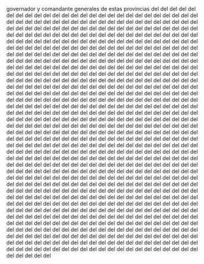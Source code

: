 governador y comandante generales de estas provincias del del del del del del del del del del del del del del del del del del del del del del del del del del del del del del del del del del del del del del del del del del del del del del del del del del del del del del del del del del del del del del del del del del del del del del del del del del del del del del del del del del del del del del del del del del del del del del del del del del del del del del del del del del del del del del del del del del del del del del del del del del del del del del del del del del del del del del del del del del del del del del del del del del del del del del del del del del del del del del del del del del del del del del del del del del del del del del del del del del del del del del del del del del del del del del del del del del del del del del del del del del del del del del del del del del del del del del del del del del del del del del del del del del del del del del del del del del del del del del del del del del del del del del del del del del del del del del del del del del del del del del del del del del del del del del del del del del del del del del del del del del del del del del del del del del del del del del del del del del del del del del del del del del del del del del del del del del del del del del del del del del del del del del del del del del del del del del del del del del del del del del del del del del del del del del del del del del del del del del del del del del del del del del del del del del del del del del del del del del del del del del del del del del del del del del del del del del del del del del del del del del del del del del del del del del del del del del del del del del del del del del del del del del del del del del del del del del del del del del del del del del del del del del del del del del del del del del del del del del del del del del del del del del del del del del del del del del del del del del del del del del del del del del del del del del del del del del del del del del del del del del del del del del del del del del del del del del del del del del del del del del del del del del del del del del del del del del del del del del del del del del del del del del del del del del del del del del del del del del del del del del del del del del del del del del del del del del del del del del del del del del del del del del del del del del del del del del del del del del del del del del del del del del del del del del del del del del del del del del del del del del del del del del del del del del del del del del del del del del del del del del del del del del del del del del del del del del del del del del del del del del del del del del del del del del del del del del del del del del del del del del del del del del del del del del del del del del del del del del del del del del del del del del del del del del del del del del del del del del del del del del del del del del del del del del del del del del del del del del del del del del del del del del del del del del del del del del del del del del del del del del del del del del del del del del del del del del del del del del del del del del del del del del del